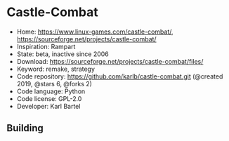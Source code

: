 # Castle-Combat

- Home: https://www.linux-games.com/castle-combat/, https://sourceforge.net/projects/castle-combat/
- Inspiration: Rampart
- State: beta, inactive since 2006
- Download: https://sourceforge.net/projects/castle-combat/files/
- Keyword: remake, strategy
- Code repository: https://github.com/karlb/castle-combat.git (@created 2019, @stars 6, @forks 2)
- Code language: Python
- Code license: GPL-2.0
- Developer: Karl Bartel

## Building
